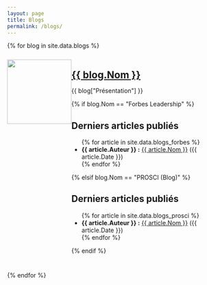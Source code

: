 ```yaml
---
layout: page
title: Blogs
permalink: /blogs/
---
```


<style>
.row {
  display: flex;
  margin-bottom: 40px;
}

.column1 {
  flex: 25%;
}

.column2 {
  flex: 75%;
}

img {
  margin-top: 10px;
}

h1 {
  font-size: 17pt;
}

.post-content h2 {
  font-size: 15pt;
}
</style>

{% for blog in site.data.blogs %}
<div class="row">
  <div class="column1">
    <a href="{{ blog["Lien internet"] }}">
      <img src="{{ blog.Image }}" width="150"/>
    </a>
  </div>
  <div class="column2">
    <h1><a href="{{ blog["Lien internet"] }}">{{ blog.Nom }}</a></h1>
    <p>{{ blog["Présentation"] }}</p>
    {% if blog.Nom == "Forbes Leadership" %}
      <h2>Derniers articles publiés</h2>
      <ul>
        {% for article in site.data.blogs_forbes %}
          <li><b>{{ article.Auteur }} :</b> <a href="{{ article["Lien internet"] }}">{{ article.Nom }}</a> ({{ article.Date }})</li>
        {% endfor %}
      </ul>
    {% elsif blog.Nom == "PROSCI (Blog)" %}
      <h2>Derniers articles publiés</h2>
      <ul>
        {% for article in site.data.blogs_prosci %}
          <li><b>{{ article.Auteur }} :</b> <a href="{{ article["Lien internet"] }}">{{ article.Nom }}</a> ({{ article.Date }})</li>
        {% endfor %}
      </ul>
    {% endif %}
  </div>
</div>
{% endfor %}
